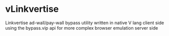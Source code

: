 # vLinkvertise
Linkvertise ad-wall/pay-wall bypass utility written in native V lang client side using the bypass.vip api for more complex browser emulation server side
